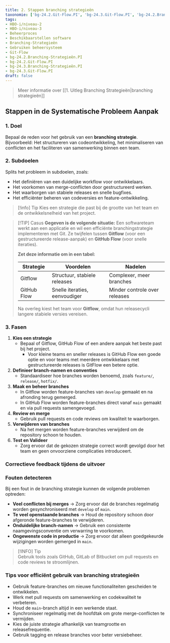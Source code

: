 ```yaml
---
title: 2. Stappen branching strategieën
taxonomie: ['bg-24.2.Git-Flow.PI', 'bg-24.3.Git-Flow.PI', 'bg-24.2.Branching-Strategieën.PI', 'bg-24.3.Branching-Strategieën.PI']
tags:
- HBO-i/niveau-2
- HBO-i/niveau-3
- Beheerproces
- Beschikbaarstellen software
- Branching-Strategieën
- Gebruiken beheersysteem
- Git-Flow
- bg-24.2.Branching-Strategieën.PI
- bg-24.2.Git-Flow.PI
- bg-24.3.Branching-Strategieën.PI
- bg-24.3.Git-Flow.PI
draft: false
---
```


> Meer informatie over [[1. Uitleg Branching Strategieën|branching strategieën]]

## Stappen in de Systematische Probleem Aanpak
### 1. Doel
Bepaal de reden voor het gebruik van een **branching strategie**. Bijvoorbeeld: Het structureren van codeontwikkeling, het minimaliseren van conflicten en het faciliteren van samenwerking binnen een team.

### 2. Subdoelen
Splits het probleem in subdoelen, zoals:
- Het definiëren van een duidelijke workflow voor ontwikkelaars.
- Het voorkomen van merge-conflicten door gestructureerd werken.
- Het waarborgen van stabiele releases en snelle bugfixes.
- Het efficiënter beheren van codeversies en feature-ontwikkeling.

> [!info] Tip 
> Kies een strategie die past bij de grootte van het team en de ontwikkelsnelheid van het project.

> [!TIP] Casus 
> **Gegeven is de volgende situatie:** Een softwareteam werkt aan een applicatie en wil een efficiënte branchingstrategie implementeren met Git. Ze twijfelen tussen **Gitflow** (voor een gestructureerde release-aanpak) en **GitHub Flow** (voor snelle iteraties).
> 
> **Zet deze informatie om in een tabel:**
> 
> |Strategie|Voordelen|Nadelen|
> |---|---|---|
> |Gitflow|Structuur, stabiele releases|Complexer, meer branches|
> |GitHub Flow|Snelle iteraties, eenvoudiger|Minder controle over releases|
> 
> Na overleg kiest het team voor **Gitflow**, omdat hun releasecycli langere stabiele versies vereisen.

### 3. Fasen
1. **Kies een strategie**
    - Bepaal of Gitflow, GitHub Flow of een andere aanpak het beste past bij het project.
	    - Voor kleine teams en sneller releases is GitHub Flow een goede optie en voor teams met meerdere ontwikkelaars met gestructureerde releases is GitFlow een betere optie.
2. **Definieer branch-namen en conventies**
    - Standaardiseer hoe branches worden benoemd, zoals `feature/`, `release/`, `hotfix/`.
3. **Maak en beheer branches**
    - In Gitflow worden feature-branches van `develop` gemaakt en na afronding terug gemerged.
    - In GitHub Flow worden feature-branches direct vanaf `main` gemaakt en via pull requests samengevoegd.
4. **Review en merge**
    - Gebruik pull requests en code reviews om kwaliteit te waarborgen.
5. **Verwijderen van branches**
    - Na het mergen worden feature-branches verwijderd om de repository schoon te houden.
6. **Test en Valideer**
    - Zorg ervoor dat de gekozen strategie correct wordt gevolgd door het team en geen onvoorziene complicaties introduceert.

### Correctieve feedback tijdens de uitvoer
### Fouten detecteren
Bij een fout in de branching strategie kunnen de volgende problemen optreden:
- **Veel conflicten bij merges** → Zorg ervoor dat de branches regelmatig worden gesynchroniseerd met `develop` of `main`.
- **Te veel openstaande branches** → Houd de repository schoon door afgeronde feature-branches te verwijderen.
- **Onduidelijke branch-namen** → Gebruik een consistente naamgevingsconventie om verwarring te voorkomen.
- **Ongewenste code in productie** → Zorg ervoor dat alleen goedgekeurde wijzigingen worden gemerged in `main`.

> [!INFO] Tip  
> Gebruik tools zoals GitHub, GitLab of Bitbucket om pull requests en code reviews te stroomlijnen.

### Tips voor efficiënt gebruik van branching strategieën
- Gebruik feature-branches om nieuwe functionaliteiten gescheiden te ontwikkelen.
- Werk met pull requests om samenwerking en codekwaliteit te verbeteren.
- Houd de `main`-branch altijd in een werkende staat.
- Synchroniseer regelmatig met de hoofdtak om grote merge-conflicten te vermijden.
- Kies de juiste strategie afhankelijk van teamgrootte en releasefrequentie.
- Gebruik tagging en release branches voor beter versiebeheer.